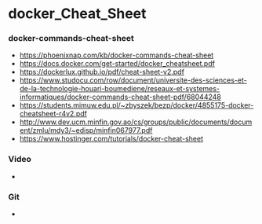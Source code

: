 
# docker_Cheat_Sheet

### docker-commands-cheat-sheet
* https://phoenixnap.com/kb/docker-commands-cheat-sheet
* https://docs.docker.com/get-started/docker_cheatsheet.pdf
* https://dockerlux.github.io/pdf/cheat-sheet-v2.pdf
* https://www.studocu.com/row/document/universite-des-sciences-et-de-la-technologie-houari-boumediene/reseaux-et-systemes-informatiques/docker-commands-cheat-sheet-pdf/68044248
* https://students.mimuw.edu.pl/~zbyszek/bezp/docker/4855175-docker-cheatsheet-r4v2.pdf
* http://www.dev.ucm.minfin.gov.ao/cs/groups/public/documents/document/zmlu/mdy3/~edisp/minfin067977.pdf
* https://www.hostinger.com/tutorials/docker-cheat-sheet

### Video
*

### Git
*

